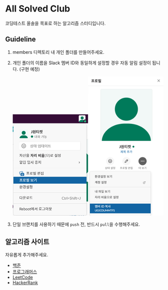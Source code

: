 # All Solved Club

코딩테스트 올솔을 목표로 하는 알고리즘 스터디입니다.

## Guideline

1. members 디렉토리 내 개인 폴더를 만들어주세요.

2. 개인 폴더의 이름을 Slack 멤버 ID와 동일하게 설정할 경우 자동 알림 설정이 됩니다. (구현 예정)

   <img src="https://raw.githubusercontent.com/powerticket/typora-image-repo/image/img/image-20210820184057398.png" width="50%" /><img src="https://raw.githubusercontent.com/powerticket/typora-image-repo/image/img/image-20210820183237048.png" width="50%" />

3. 단일 브랜치를 사용하기 때문에 `push` 전, 반드시 `pull`을 수행해주세요.

## 알고리즘 사이트

자유롭게 추가해주세요.

- [백준](https://www.acmicpc.net/)
- [프로그래머스](https://programmers.co.kr/)
- [LeetCode](https://leetcode.com/)
- [HackerRank](https://www.hackerrank.com/)
